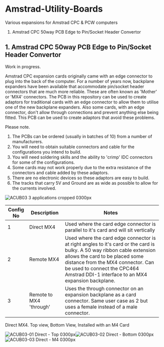 # Amstrad-Utility-Boards
Various expansions for Amstrad CPC &amp; PCW computers
1. Amstrad CPC 50way PCB Edge to Pin/Socket Header Convertor

## 1. Amstrad CPC 50way PCB Edge to Pin/Socket Header Convertor
Work in progress.

Amstrad CPC expansion cards originally came with an edge connector to plug into the back of the computer. For a number of years now, backplane expanders have been available that accommodate pin/socket header connectors that are much more reliable. These are often known as 'Mother' or 'MX4' connectors. The PCB in this repository can be used to create adaptors for traditional cards with an edge connector to allow them to utilise one of the new backplane expanders. Also some cards, with an edge connector, don't allow through connections and prevent anything else being fitted. This PCB can be used to create adaptors that avoid these problems.

Please note.
1. The PCBs can be ordered (usually in batches of 10) from a number of manufacturers.
2. You will need to obtain suitable connectors and cable for the configurations you intend to build.
3. You will need soldering skills and the ability to 'crimp' IDC connectors for some of the configurations.
4. Some cards may not work properly due to the extra resistance of the connectors and cable added by these adaptors.
5. There are no electronic devices so these adaptors are easy to build.
6. The tracks that carry 5V and Ground are as wide as possible to allow for the currents involved.

![ACUB03 3 applications cropped 0300px](https://user-images.githubusercontent.com/68661647/236644518-c4704707-1bbb-412e-8b36-ce4ea67a2afd.jpg)

|Config No|Description|Notes|
|---|---|---|
| 1 | Direct MX4 | Used where the card edge connector is parallel to it's card and will sit vertically |
| 2 | Remote MX4 | Used where the card edge connector is at right angles to it's card or the card is bulky. A 50 way ribbon cable extension allows the card to be placed some distance from the MX4 connector. Can be used to connect the CPC464 Amstrad DDI-1 interface to an MX4 expansion backplane. |
| 3 | Remote to MX4 'through' | Uses the through connector on an expansion backplane as a card connector. Same user case as 2 but uses a female instead of a male connector. |

Direct MX4.
Top view, Bottom View, Installed with an M4 Card

![ACUB03-01 Direct - Top 0300px](https://user-images.githubusercontent.com/68661647/236644749-cc42edb5-dda6-46bd-81d9-f5679cd5622f.jpg)![ACUB03-02 Direct - Bottom 0300px](https://user-images.githubusercontent.com/68661647/236644757-02aa8e3f-3bca-4e5d-ab04-c9f020f8f763.jpg)![ACUB03-03 Direct - M4 0300px](https://user-images.githubusercontent.com/68661647/236644770-6ca4bd79-fa9c-4ea4-b6ea-f8b971fc4b91.jpg)


